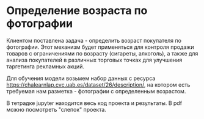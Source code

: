 # Определение возраста по фотографии
Клиентом поставлена задача - определить возраст покупателя по фотографии. Этот механизм будет применяться для контроля продажи товаров с ограничениями по возрасту (сигареты, алкоголь), а также для анализа покупателей в различных торговых точках для улучшения таргетинга рекламных акций.

Для обучения модели возьмем набор данных с ресурса https://chalearnlap.cvc.uab.es/dataset/26/description/, на котором есть требуемая нам разметка - фотографии с определенным возрастом.

В тетрадке jupyter находится весь код проекта и результаты. В pdf можно посмотреть "слепок" проекта.
